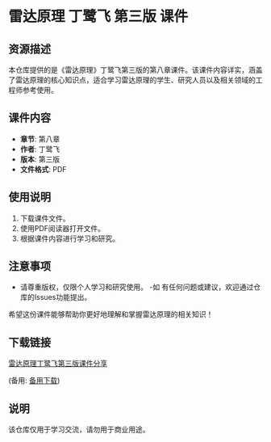 # 雷达原理 丁鹭飞 第三版 课件

## 资源描述

本仓库提供的是《雷达原理》丁鹭飞第三版的第八章课件。该课件内容详实，涵盖了雷达原理的核心知识点，适合学习雷达原理的学生、研究人员以及相关领域的工程师参考使用。

## 课件内容

- **章节**: 第八章
- **作者**: 丁鹭飞
- **版本**: 第三版
- **文件格式**: PDF

## 使用说明

1. 下载课件文件。
2. 使用PDF阅读器打开文件。
3. 根据课件内容进行学习和研究。

## 注意事项

- 请尊重版权，仅限个人学习和研究使用。
-如 有任何问题或建议，欢迎通过仓库的Issues功能提出。

希望这份课件能够帮助你更好地理解和掌握雷达原理的相关知识！

## 下载链接
[雷达原理丁鹭飞第三版课件分享](https://pan.quark.cn/s/3c6bc6a3ffec) 

(备用: [备用下载](https://pan.baidu.com/s/1kbwoYQ_e1KINanIfyKS6Qw?pwd=1234))

## 说明

该仓库仅用于学习交流，请勿用于商业用途。
